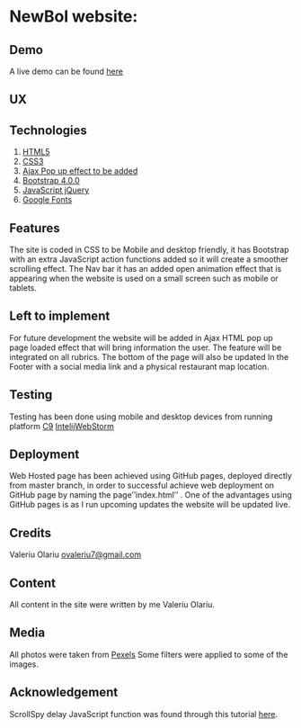 # NewBol website:

## Demo
A live demo can be found [here]()
## UX

## Technologies
1.	[HTML5](https://www.w3schools.com/html/html_intro.asp)
2.	[CSS3](https://www.w3schools.com/css/)
3.	[Ajax Pop up effect to be added](https://www.w3schools.com/xml/ajax_intro.asp)
4.	[Bootstrap 4.0.0](https://getbootstrap.com/docs/4.0/getting-started/introduction/)
5.	[JavaScript jQuery](https://www.w3schools.com/js/default.asp)
6.  [Google Fonts](https://fonts.google.com/)

## Features
The site is coded in CSS to be Mobile and desktop friendly, it has Bootstrap with an extra JavaScript action functions added so it will create a smoother scrolling effect.
The Nav bar it has an added open animation effect that is appearing when the website is used on a small screen such as mobile or tablets.
## Left to implement
For future development the website will be added in Ajax HTML pop up page loaded effect that will bring information the user. The feature will be integrated on all rubrics.
The bottom of the page will also be updated In the Footer with a social media link and a physical restaurant map location.
## Testing
Testing has been done using mobile and desktop devices from running platform [C9]( https://c9.io)
[IntelijWebStorm]( https://www.jetbrains.com/webstorm)
## Deployment
Web Hosted page has been achieved using GitHub pages, deployed directly from master branch, in order to successful achieve web deployment on GitHub page by naming the page’’index.html’’ .
One of the advantages using GitHub pages is as I run upcoming updates the website will be updated live.
## Credits
Valeriu Olariu
ovaleriu7@gmail.com
## Content
All content in the site were written by me Valeriu Olariu.
## Media
All photos were taken from [Pexels](https://www.pexels.com/) Some filters were applied to some of the images.
## Acknowledgement
ScrollSpy delay JavaScript function was found through this tutorial [here](https://www.abeautifulsite.net/smoothly-scroll-to-an-element-without-a-jquery-plugin-2).
